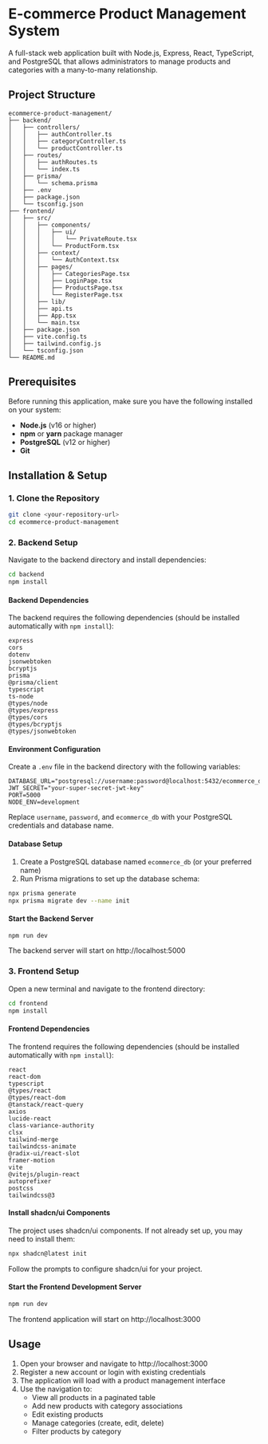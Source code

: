 # E-commerce Product Management System

A full-stack web application built with Node.js, Express, React, TypeScript, and PostgreSQL that allows administrators to manage products and categories with a many-to-many relationship.

## Project Structure

```
ecommerce-product-management/
├── backend/
│   ├── controllers/
│   │   ├── authController.ts
│   │   ├── categoryController.ts
│   │   └── productController.ts
│   ├── routes/
│   │   ├── authRoutes.ts
│   │   └── index.ts
│   ├── prisma/
│   │   └── schema.prisma
│   ├── .env
│   ├── package.json
│   └── tsconfig.json
├── frontend/
│   ├── src/
│   │   ├── components/
│   │   │   ├── ui/
│   │   │   │   └── PrivateRoute.tsx
│   │   │   └── ProductForm.tsx
│   │   ├── context/
│   │   │   └── AuthContext.tsx
│   │   ├── pages/
│   │   │   ├── CategoriesPage.tsx
│   │   │   ├── LoginPage.tsx
│   │   │   ├── ProductsPage.tsx
│   │   │   └── RegisterPage.tsx
│   │   ├── lib/
│   │   ├── api.ts
│   │   ├── App.tsx
│   │   └── main.tsx
│   ├── package.json
│   ├── vite.config.ts
│   ├── tailwind.config.js
│   └── tsconfig.json
└── README.md
```

## Prerequisites

Before running this application, make sure you have the following installed on your system:

- **Node.js** (v16 or higher)
- **npm** or **yarn** package manager
- **PostgreSQL** (v12 or higher)
- **Git**

## Installation & Setup

### 1. Clone the Repository

```bash
git clone <your-repository-url>
cd ecommerce-product-management
```

### 2. Backend Setup

Navigate to the backend directory and install dependencies:

```bash
cd backend
npm install
```

#### Backend Dependencies

The backend requires the following dependencies (should be installed automatically with `npm install`):

```
express
cors
dotenv
jsonwebtoken
bcryptjs
prisma
@prisma/client
typescript
ts-node
@types/node
@types/express
@types/cors
@types/bcryptjs
@types/jsonwebtoken
```

#### Environment Configuration

Create a `.env` file in the backend directory with the following variables:

```env
DATABASE_URL="postgresql://username:password@localhost:5432/ecommerce_db"
JWT_SECRET="your-super-secret-jwt-key"
PORT=5000
NODE_ENV=development
```

Replace `username`, `password`, and `ecommerce_db` with your PostgreSQL credentials and database name.

#### Database Setup

1. Create a PostgreSQL database named `ecommerce_db` (or your preferred name)
2. Run Prisma migrations to set up the database schema:

```bash
npx prisma generate
npx prisma migrate dev --name init
```

#### Start the Backend Server

```bash
npm run dev
```

The backend server will start on http://localhost:5000

### 3. Frontend Setup

Open a new terminal and navigate to the frontend directory:

```bash
cd frontend
npm install
```

#### Frontend Dependencies

The frontend requires the following dependencies (should be installed automatically with `npm install`):

```
react
react-dom
typescript
@types/react
@types/react-dom
@tanstack/react-query
axios
lucide-react
class-variance-authority
clsx
tailwind-merge
tailwindcss-animate
@radix-ui/react-slot
framer-motion
vite
@vitejs/plugin-react
autoprefixer
postcss
tailwindcss@3
```

#### Install shadcn/ui Components

The project uses shadcn/ui components. If not already set up, you may need to install them:

```bash
npx shadcn@latest init
```

Follow the prompts to configure shadcn/ui for your project.


#### Start the Frontend Development Server

```bash
npm run dev
```

The frontend application will start on http://localhost:3000

## Usage

1. Open your browser and navigate to http://localhost:3000
2. Register a new account or login with existing credentials
3. The application will load with a product management interface
4. Use the navigation to:
   - View all products in a paginated table
   - Add new products with category associations
   - Edit existing products
   - Manage categories (create, edit, delete)
   - Filter products by category



